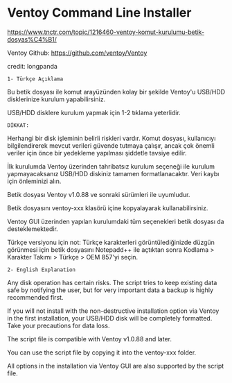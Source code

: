 # Ventoy Command Line Installer

https://www.tnctr.com/topic/1216460-ventoy-komut-kurulumu-betik-dosyas%C4%B1/

Ventoy Github: https://github.com/ventoy/Ventoy

credit: longpanda 

	1- Türkçe Açıklama

Bu betik dosyası ile komut arayüzünden kolay bir şekilde Ventoy'u USB/HDD disklerinize kurulum yapabilirsiniz.

USB/HDD disklere kurulum yapmak için 1-2 tıklama yeterlidir.
	
	DİKKAT:

Herhangi bir disk işleminin belirli riskleri vardır. Komut dosyası, kullanıcıyı bilgilendirerek mevcut verileri güvende tutmaya çalışır, ancak çok önemli veriler için önce bir yedekleme yapılması şiddetle tavsiye edilir.
 
İlk kurulumda Ventoy üzerinden tahribatsız kurulum seçeneği ile kurulum yapmayacaksanız USB/HDD diskiniz tamamen formatlanacaktır. Veri kaybı için önleminizi alın.
	
Betik dosyası Ventoy v1.0.88 ve sonraki sürümleri ile uyumludur.

Betik dosyasını ventoy-xxx klasörü içine kopyalayarak kullanabilirsiniz.

Ventoy GUI üzerinden yapılan kurulumdaki tüm seçenekleri betik dosyası da desteklemektedir.

Türkçe versiyonu için not:
Türkçe karakterleri görüntülediğinizde düzgün görünmesi için betik dosyasını Notepadd++ ile açtıktan sonra 
Kodlama > Karakter Takımı > Türkçe > OEM 857'yi seçin.
		
	
	2- English Explanation

Any disk operation has certain risks. The script tries to keep existing data safe by notifying the user, but for very important data a backup is highly recommended first.
 
If you will not install with the non-destructive installation option via Ventoy in the first installation, your USB/HDD disk will be completely formatted. Take your precautions for data loss.

The script file is compatible with Ventoy v1.0.88 and later.

You can use the script file by copying it into the ventoy-xxx folder.

All options in the installation via Ventoy GUI are also supported by the script file.
